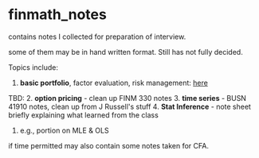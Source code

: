 # finmath_notes


contains notes I collected for preparation of interview.

some of them may be in hand written format. Still has not fully decided.

Topics include:

1. **basic portfolio**, factor evaluation, risk management: [here](./portfolio_risk.md)

TBD:
2. **option pricing** - clean up FINM 330 notes
3. **time series** - BUSN 41910 notes, clean up from J Russell's stuff
4. **Stat Inference** - note sheet briefly explaining what learned from the class
   1.  e.g., portion on MLE & OLS 

if time permitted may also contain some notes taken for CFA.

